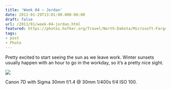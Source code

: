 ```yaml
---
title: 'Week 04 – Jordan'
date: 2011-01-29T13:01:00.000-06:00
draft: false
url: /2011/01/week-04-jordan.html
featured: https://photos.hofker.org/Travel/North-Dakota/Microsoft-Fargo-Vision/IMG6724-Edit/1169886246_kmeN4-L.jpg
tags: 
- post
- Photo
---
```


Pretty excited to start seeing the sun as we leave work. Winter sunsets usually happen with an hour to go in the workday, so it’s a pretty nice sight.

[![](https://photos.hofker.org/Travel/North-Dakota/Microsoft-Fargo-Vision/IMG6724-Edit/1169886246_kmeN4-L.jpg)](https://photos.hofker.org/Travel/North-Dakota/Microsoft-Fargo-Vision/5685445_fHvQg#1169886246_kmeN4-A-LB)

Canon 7D with Sigma 30mm f/1.4 @ 30mm 1/400s f/4 ISO 100.